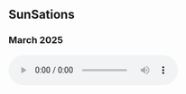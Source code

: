 ## SunSations

### March 2025

<audio controls>
    <h2>Plant Humanities Lab</h2>
    <source src="sunsations-march-2025.mp3" type="audio/mpeg">
    Your browser does not support the audio element.
</audio>
